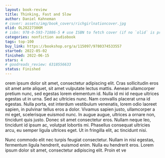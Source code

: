 ```yaml
---
layout: book-review
title: Thinking, Fast and Slow
author: Daniel Kahneman
# cover: assets/img/book_covers/richgirlnationcover.jpg
olid: OL28227306M
# isbn: 978-0-593-71886-5 # use ISBN to fetch cover (if no `olid` is provided, dashes are optional)
categories: nonfiction audiobook
tags: top-100
buy_link: https://bookshop.org/a/115097/9780374533557
started: 2022-05-02
finished: 2022-06-15
stars: 4
# goodreads_review: 6318556633
status: Finished
---
```


orem ipsum dolor sit amet, consectetur adipiscing elit. Cras sollicitudin eros sit amet ante aliquet, sit amet vulputate lectus mattis. Aenean ullamcorper pretium nunc, sed egestas lorem elementum id. Nulla id mi id neque ultrices egestas ut in urna. Sed ac ultricies nunc. Nam convallis placerat urna id egestas. Nulla porta, est interdum vestibulum venenatis, lorem odio laoreet sapien, in pulvinar tellus eros a dolor. Vivamus sapien justo, ullamcorper a mi eget, scelerisque euismod nunc. In augue augue, ultrices a ornare non, tincidunt quis justo. Donec sit amet consectetur eros. Nullam neque leo, tincidunt id ipsum ac, volutpat lobortis mi. Phasellus consequat ultricies arcu, eu semper ligula ultrices eget. Ut in fringilla elit, ac tincidunt nisi.

Nunc commodo elit nec turpis feugiat consectetur. Nullam in nisi egestas, fermentum ligula hendrerit, euismod enim. Nulla eu hendrerit eros. Lorem ipsum dolor sit amet, consectetur adipiscing elit. Proin et ve